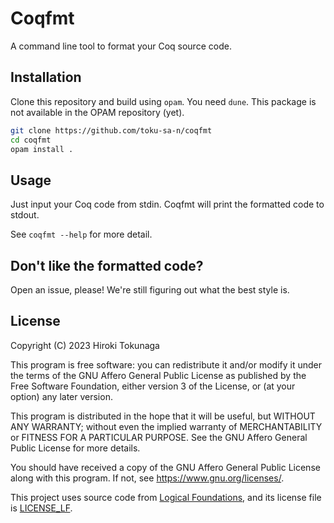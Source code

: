 # Coqfmt

A command line tool to format your Coq source code.

## Installation

Clone this repository and build using `opam`. You need `dune`. This package is
not available in the OPAM repository (yet).

```sh
git clone https://github.com/toku-sa-n/coqfmt
cd coqfmt
opam install .
```

## Usage

Just input your Coq code from stdin. Coqfmt will print the formatted code to
stdout.

See `coqfmt --help` for more detail.

## Don't like the formatted code?

Open an issue, please! We're still figuring out what the best style is.

## License

Copyright (C) 2023 Hiroki Tokunaga

This program is free software: you can redistribute it and/or modify it under
the terms of the GNU Affero General Public License as published by the Free
Software Foundation, either version 3 of the License, or (at your option) any
later version.

This program is distributed in the hope that it will be useful, but WITHOUT ANY
WARRANTY; without even the implied warranty of MERCHANTABILITY or FITNESS FOR A
PARTICULAR PURPOSE. See the GNU Affero General Public License for more details.

You should have received a copy of the GNU Affero General Public License along
with this program. If not, see <https://www.gnu.org/licenses/>.

This project uses source code from [Logical
Foundations](https://softwarefoundations.cis.upenn.edu/lf-current/index.html),
and its license file is [LICENSE_LF](./LICENSE_LF).
